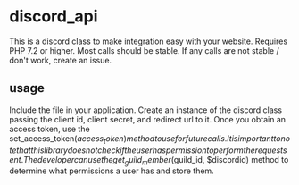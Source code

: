 # discord_api
This is a discord class to make integration easy with your website.  Requires PHP 7.2 or higher.  Most calls should be stable.  If any calls are not stable / don't work, create an issue.

## usage
Include the file in your application.  Create an instance of the discord class passing the client id, client secret, and redirect url to it.  Once you obtain an access token, use the set_access_token($access_token) method to use for future calls.  It is important to note that this library does not check if the user has permission to perform the request sent.  The developer can use the get_guild_member($guild_id, $discordid) method to determine what permissions a user has and store them.
